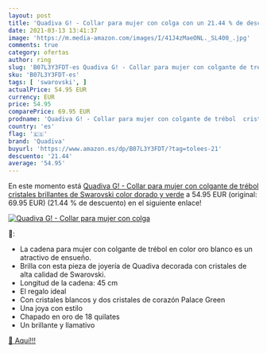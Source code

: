 ```yaml
---
layout: post
title: 'Quadiva G! - Collar para mujer con colga con un 21.44 % de descuento'
date: 2021-03-13 13:41:37
image: 'https://m.media-amazon.com/images/I/41J4zMaeONL._SL400_.jpg'
comments: true
category: ofertas
author: ring
slug: 'B07L3Y3FDT-es Quadiva G! - Collar para mujer con colgante de trébol...'
sku: 'B07L3Y3FDT-es'
tags: [ 'swarovski', ]
actualPrice: 54.95 EUR
currency: EUR
price: 54.95
comparePrice: 69.95 EUR
prodname: 'Quadiva G! - Collar para mujer con colgante de trébol  cristales brillantes de Swarovski   color dorado y verde'
country: 'es'
flag: '🇪🇸'
brand: 'Quadiva'
buyurl: 'https://www.amazon.es/dp/B07L3Y3FDT/?tag=tolees-21'
descuento: '21.44'
average: '54.95'
---
```


En este momento está [Quadiva G! - Collar para mujer con colgante de trébol  cristales brillantes de Swarovski   color dorado y verde](https://www.amazon.es/dp/B07L3Y3FDT/?tag=tolees-21) a 54.95 EUR (original: 69.95 EUR) (21.44 %  de descuento) en el siguiente enlace!

[![Quadiva G! - Collar para mujer con colga](https://m.media-amazon.com/images/I/41J4zMaeONL._SL400_.jpg)](https://www.amazon.es/dp/B07L3Y3FDT/?tag=tolees-21)

🔎:

- La cadena para mujer con colgante de trébol en color oro blanco es un atractivo de ensueño.
- Brilla con esta pieza de joyería de Quadiva decorada con cristales de alta calidad de Swarovski.
- Longitud de la cadena: 45 cm
- El regalo ideal
- Con cristales blancos y dos cristales de corazón Palace Green
- Una joya con estilo
- Chapado en oro de 18 quilates
- Un brillante y llamativo

[🛒 Aquí!!!](https://www.amazon.es/dp/B07L3Y3FDT/?tag=tolees-21)
